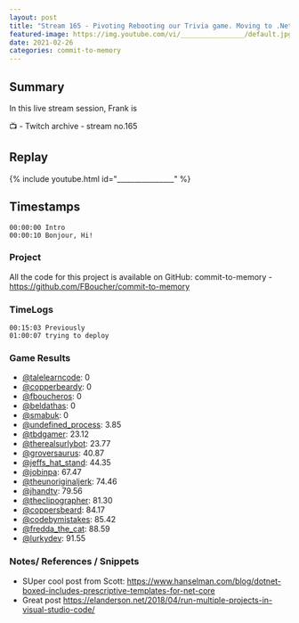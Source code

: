 ```yaml
---
layout: post
title: "Stream 165 - Pivoting Rebooting our Trivia game. Moving to .Net"
featured-image: https://img.youtube.com/vi/________________/default.jpg
date: 2021-02-26
categories: commit-to-memory
---
```


## Summary

In this live stream session, Frank is 

📺 - Twitch archive - stream no.165

## Replay

{% include youtube.html id="________________" %}
<br/><!--more-->


## Timestamps

    00:00:00 Intro
    00:00:10 Bonjour, Hi!


### Project

All the code for this project is available on GitHub: commit-to-memory - https://github.com/FBoucher/commit-to-memory

### TimeLogs

    00:15:03 Previously
    01:00:07 trying to deploy

### Game Results

- [@talelearncode](https://www.twitch.tv/talelearncode): 0
- [@copperbeardy](https://www.twitch.tv/copperbeardy): 0
- [@fboucheros](https://www.twitch.tv/fboucheros): 0
- [@beldathas](https://www.twitch.tv/beldathas): 0
- [@smabuk](https://www.twitch.tv/smabuk): 0
- [@undefined_process](https://www.twitch.tv/undefined_process): 3.85
- [@tbdgamer](https://www.twitch.tv/tbdgamer): 23.12
- [@therealsurlybot](https://www.twitch.tv/therealsurlybot): 23.77
- [@groversaurus](https://www.twitch.tv/groversaurus): 40.87
- [@jeffs_hat_stand](https://www.twitch.tv/jeffs_hat_stand): 44.35
- [@jobinpa](https://www.twitch.tv/jobinpa): 67.47
- [@theunoriginaljerk](https://www.twitch.tv/theunoriginaljerk): 74.46
- [@jhandtv](https://www.twitch.tv/jhandtv): 79.56
- [@theclipographer](https://www.twitch.tv/theclipographer): 81.30
- [@coppersbeard](https://www.twitch.tv/coppersbeard): 84.17
- [@codebymistakes](https://www.twitch.tv/codebymistakes): 85.42
- [@fredda_the_cat](https://www.twitch.tv/fredda_the_cat): 88.59
- [@lurkydev](https://www.twitch.tv/lurkydev): 91.55

### Notes/ References / Snippets

- SUper cool post from Scott: https://www.hanselman.com/blog/dotnet-boxed-includes-prescriptive-templates-for-net-core
- Great post https://elanderson.net/2018/04/run-multiple-projects-in-visual-studio-code/
